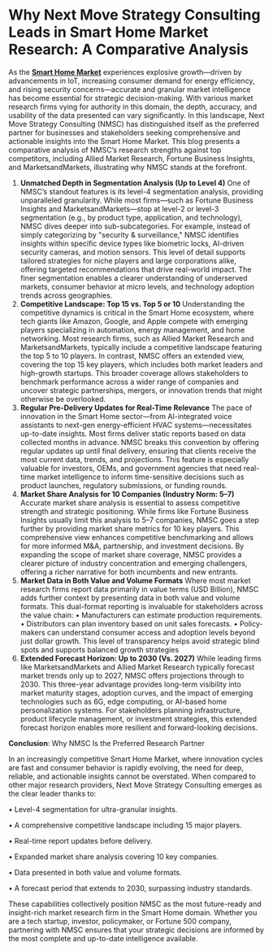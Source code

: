 # Why Next Move Strategy Consulting Leads in Smart Home Market Research: A Comparative Analysis
As the **[Smart Home Market](https://www.nextmsc.com/report/smart-home-market)** experiences explosive growth—driven by advancements in IoT, increasing consumer demand for energy efficiency, and rising security concerns—accurate and granular market intelligence has become essential for strategic decision-making. With various market research firms vying for authority in this domain, the depth, accuracy, and usability of the data presented can vary significantly.
In this landscape, Next Move Strategy Consulting (NMSC) has distinguished itself as the preferred partner for businesses and stakeholders seeking comprehensive and actionable insights into the Smart Home Market. This blog presents a comparative analysis of NMSC’s research strengths against top competitors, including Allied Market Research, Fortune Business Insights, and MarketsandMarkets, illustrating why NMSC stands at the forefront.
1. **Unmatched Depth in Segmentation Analysis (Up to Level 4)**
One of NMSC’s standout features is its level-4 segmentation analysis, providing unparalleled granularity. While most firms—such as Fortune Business Insights and MarketsandMarkets—stop at level-2 or level-3 segmentation (e.g., by product type, application, and technology), NMSC dives deeper into sub-subcategories. For example, instead of simply categorizing by "security & surveillance," NMSC identifies insights within specific device types like biometric locks, AI-driven security cameras, and motion sensors.
This level of detail supports tailored strategies for niche players and large corporations alike, offering targeted recommendations that drive real-world impact. The finer segmentation enables a clearer understanding of underserved markets, consumer behavior at micro levels, and technology adoption trends across geographies.
2. **Competitive Landscape: Top 15 vs. Top 5 or 10**
Understanding the competitive dynamics is critical in the Smart Home ecosystem, where tech giants like Amazon, Google, and Apple compete with emerging players specializing in automation, energy management, and home networking.
Most research firms, such as Allied Market Research and MarketsandMarkets, typically include a competitive landscape featuring the top 5 to 10 players. In contrast, NMSC offers an extended view, covering the top 15 key players, which includes both market leaders and high-growth startups. This broader coverage allows stakeholders to benchmark performance across a wider range of companies and uncover strategic partnerships, mergers, or innovation trends that might otherwise be overlooked.
3. **Regular Pre-Delivery Updates for Real-Time Relevance**
The pace of innovation in the Smart Home sector—from AI-integrated voice assistants to next-gen energy-efficient HVAC systems—necessitates up-to-date insights. Most firms deliver static reports based on data collected months in advance. NMSC breaks this convention by offering regular updates up until final delivery, ensuring that clients receive the most current data, trends, and projections.
This feature is especially valuable for investors, OEMs, and government agencies that need real-time market intelligence to inform time-sensitive decisions such as product launches, regulatory submissions, or funding rounds.
4. **Market Share Analysis for 10 Companies (Industry Norm: 5–7)**
Accurate market share analysis is essential to assess competitive strength and strategic positioning. While firms like Fortune Business Insights usually limit this analysis to 5–7 companies, NMSC goes a step further by providing market share metrics for 10 key players. This comprehensive view enhances competitive benchmarking and allows for more informed M&A, partnership, and investment decisions.
By expanding the scope of market share coverage, NMSC provides a clearer picture of industry concentration and emerging challengers, offering a richer narrative for both incumbents and new entrants.
5. **Market Data in Both Value and Volume Formats**
Where most market research firms report data primarily in value terms (USD Billion), NMSC adds further context by presenting data in both value and volume formats. This dual-format reporting is invaluable for stakeholders across the value chain:
•	Manufacturers can estimate production requirements.
•	Distributors can plan inventory based on unit sales forecasts.
•	Policy-makers can understand consumer access and adoption levels beyond just dollar growth.
This level of transparency helps avoid strategic blind spots and supports balanced growth strategies
6. **Extended Forecast Horizon: Up to 2030 (Vs. 2027)**
While leading firms like MarketsandMarkets and Allied Market Research typically forecast market trends only up to 2027, NMSC offers projections through to 2030. This three-year advantage provides long-term visibility into market maturity stages, adoption curves, and the impact of emerging technologies such as 6G, edge computing, or AI-based home personalization systems.
For stakeholders planning infrastructure, product lifecycle management, or investment strategies, this extended forecast horizon enables more resilient and forward-looking decisions.

**Conclusion**: 
Why NMSC Is the Preferred Research Partner
   
In an increasingly competitive Smart Home Market, where innovation cycles are fast and consumer behavior is rapidly evolving, the need for deep, reliable, and actionable insights cannot be overstated. When compared to other major research providers, Next Move Strategy Consulting emerges as the clear leader thanks to:

•	Level-4 segmentation for ultra-granular insights.

•	A comprehensive competitive landscape including 15 major players.

•	Real-time report updates before delivery.

•	Expanded market share analysis covering 10 key companies.

•	Data presented in both value and volume formats.

•	A forecast period that extends to 2030, surpassing industry standards.

These capabilities collectively position NMSC as the most future-ready and insight-rich market research firm in the Smart Home domain. Whether you are a tech startup, investor, policymaker, or Fortune 500 company, partnering with NMSC ensures that your strategic decisions are informed by the most complete and up-to-date intelligence available.

